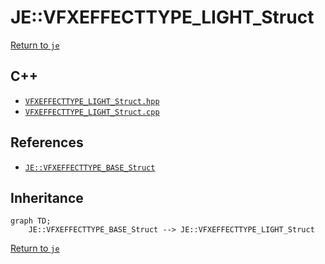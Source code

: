 # JE::VFXEFFECTTYPE_LIGHT_Struct

[Return to `je`](/docs/je.md)

## C++

- [`VFXEFFECTTYPE_LIGHT_Struct.hpp`](/src/je/VFXEFFECTTYPE_LIGHT_Struct.hpp)
- [`VFXEFFECTTYPE_LIGHT_Struct.cpp`](/src/je/VFXEFFECTTYPE_LIGHT_Struct.cpp)

## References

- [`JE::VFXEFFECTTYPE_BASE_Struct`](/docs/je/VFXEFFECTTYPE_BASE_Struct.md)

## Inheritance

```mermaid
graph TD;
    JE::VFXEFFECTTYPE_BASE_Struct --> JE::VFXEFFECTTYPE_LIGHT_Struct
```

[Return to `je`](/docs/je.md)